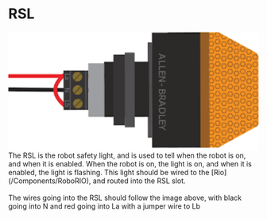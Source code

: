 

# RSL
<img src="Images/rsl.png" width="600">
<br>
The RSL is the robot safety light, and is used to tell when the robot is on, and when it is enabled. When the robot is on, the light is on, and when it is enabled, the light is flashing. This light should be wired to the [Rio](/Components/RoboRIO), and routed into the RSL slot.

<br>
<br>
The wires going into the RSL should follow the image above, with black going into N and red going into La with a jumper wire to Lb